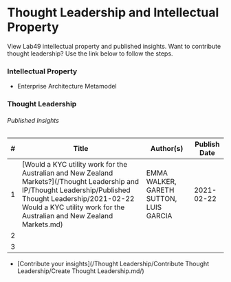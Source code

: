 # Thought Leadership and Intellectual Property
View Lab49 intellectual property and published insights. Want to contribute thought leadership? Use the link below to follow the steps.

### Intellectual Property
* Enterprise Architecture Metamodel

### Thought Leadership

###### Published Insights

| # | Title | Author(s) | Publish Date |
|---|-------|-----------|--------------|
| 1  |[Would a KYC utility work for the Australian and New Zealand Markets?](/Thought Leadership and IP/Thought Leadership/Published Thought Leadership/2021-02-22 Would a KYC utility work for the Australian and New Zealand Markets.md)       |EMMA WALKER, GARETH SUTTON, LUIS GARCIA           |2021-02-22            |
| 2  |       |           |              |
| 3  |       |           |              |

* [Contribute your insights](/Thought Leadership/Contribute Thought Leadership/Create Thought Leadership.md/)
